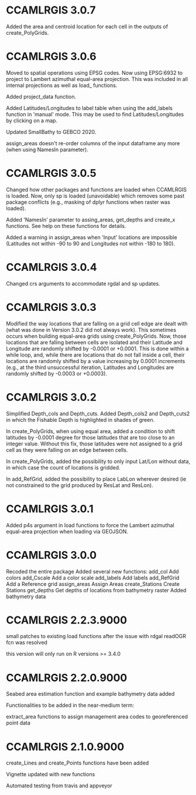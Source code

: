 # CCAMLRGIS 3.0.7

Added the area and centroid location for each cell in the outputs of create_PolyGrids. 

# CCAMLRGIS 3.0.6

Moved to spatial operations using EPSG codes. Now using EPSG:6932 to project to Lambert azimuthal equal-area projection. This was included in all internal projections as well as load_ functions.

Added project_data function.

Added Latitudes/Longitudes to label table when using the add_labels function in 'manual' mode. This may be used to find Latitudes/Longitudes by clicking on a map.

Updated SmallBathy to GEBCO 2020.

assign_areas doesn't re-order columns of the input dataframe any more (when using NamesIn parameter).

# CCAMLRGIS 3.0.5

Changed how other packages and functions are loaded when CCAMLRGIS is loaded. Now, only sp is loaded (unavoidable) which removes some past package conflicts (e.g., masking of dplyr functions when raster was loaded).

Added 'NamesIn' parameter to assing_areas, get_depths and create_x functions. See help on these functions for details.

Added a warning in assign_areas when 'Input' locations are impossible (Latitudes not within -90 to 90 and Longitudes not within -180 to 180).


# CCAMLRGIS 3.0.4

Changed crs arguments to accommodate rgdal and sp updates.

# CCAMLRGIS 3.0.3

Modified the way locations that are falling on a grid cell edge are dealt with (what was done in Version 3.0.2 did not always work). This sometimes occurs when building equal-area grids using create_PolyGrids. Now, those locations that are falling between cells are isolated and their Latitude and Longitude are randomly shifted by -0.0001 or +0.0001. This is done within a while loop, and, while there are locations that do not fall inside a cell, their locations are randomly shifted by a value increasing by 0.0001 increments (e.g., at the third unsuccessful iteration, Latitudes and Longitudes are randomly shifted by -0.0003 or +0.0003).

# CCAMLRGIS 3.0.2

Simplified Depth_cols and Depth_cuts. Added Depth_cols2 and Depth_cuts2 in which the Fishable Depth is highlighted in shades of green.

In create_PolyGrids, when using equal area, added a condition to shift latitudes by -0.0001 degree for those latitudes that are too close to an integer value. Without this fix, those latitudes were not assigned to a grid cell as they were falling on an edge between cells.

In create_PolyGrids, added the possibility to only input Lat/Lon without data, in which case the count of locations is gridded.

In add_RefGrid, added the possibility to place LabLon wherever desired (ie not constrained to the grid produced by ResLat and ResLon).


# CCAMLRGIS 3.0.1

Added p4s argument in load functions to force the Lambert azimuthal equal-area projection when loading via GEOJSON. 

# CCAMLRGIS 3.0.0

Recoded the entire package
Added several new functions:
  add_col	Add colors
  add_Cscale	Add a color scale
  add_labels	Add labels
  add_RefGrid	Add a Reference grid
  assign_areas	Assign Areas
  create_Stations	Create Stations
  get_depths	Get depths of locations from bathymetry raster
Added bathymetry data


# CCAMLRGIS 2.2.3.9000

small patches to existing load functions after the issue with rdgal readOGR fcn was resolved

this version will only run on R versions >= 3.4.0 


# CCAMLRGIS 2.2.0.9000

Seabed area estimation function and example bathymetry data added 

Functionalities to be added in the near-medium term:

extract_area functions to assign management area codes to georeferenced point data 


# CCAMLRGIS 2.1.0.9000

create_Lines and create_Points functions have been added

Vignette updated with new functions

Automated testing from travis and appveyor




